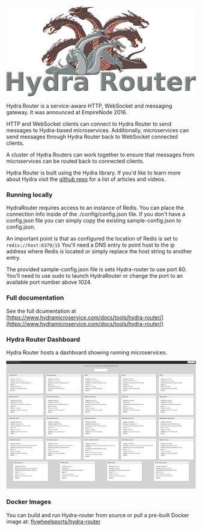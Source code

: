 ![logo](./assets/hydra-router.png)

Hydra Router is a service-aware HTTP, WebSocket and messaging gateway. It was announced at EmpireNode 2016.

HTTP and WebSocket clients can connect to Hydra Router to send messages to Hydra-based microservices. Additionally, microservices can send messages through Hydra Router back to WebSocket connected clients.

A cluster of Hydra Routers can work together to ensure that messages from microservices can be routed back to connected clients.

Hydra Router is built using the Hydra library. If you'd like to learn more about Hydra visit the [github repo](https://github.com/flywheelsports/hydra) for a list of articles and videos.

### Running locally

HydraRouter requires access to an instance of Redis. You can place the connection info inside of the ./config/config.json file. If you don't have a config.json file you can simply copy the existing sample-config.json to config.json.

An important point is that as configured the location of Redis is set to `redis://host:6379/15` You'll need a DNS entry to point host to the ip address where Redis is located or simply replace the host string to another entry.

The provided sample-config.json file is sets Hydra-router to use port 80. You'll need to use sudo to launch HydraRouter or change the port to an available port number above 1024.

### Full documentation

See the full dcumentation at [https://www.hydramicroservice.com/docs/tools/hydra-router/](https://www.hydramicroservice.com/docs/tools/hydra-router/)

### Hydra Router Dashboard

Hydra Router hosts a dashboard showing running microservices.

![logo](./assets/Hydra_Router_Dashboard.png)
### Docker Images

You can build and run Hydra-router from source or pull a pre-built Docker image at: [flywheelsports/hydra-router](https://hub.docker.com/r/flywheelsports/hydra-router/tags/)



